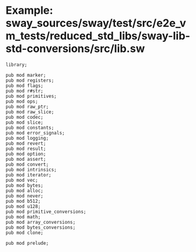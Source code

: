 # Example: sway_sources/sway/test/src/e2e_vm_tests/reduced_std_libs/sway-lib-std-conversions/src/lib.sw

```sway
library;

pub mod marker;
pub mod registers;
pub mod flags;
pub mod r#str;
pub mod primitives;
pub mod ops;
pub mod raw_ptr;
pub mod raw_slice;
pub mod codec;
pub mod slice;
pub mod constants;
pub mod error_signals;
pub mod logging;
pub mod revert;
pub mod result;
pub mod option;
pub mod assert;
pub mod convert;
pub mod intrinsics;
pub mod iterator;
pub mod vec;
pub mod bytes;
pub mod alloc;
pub mod never;
pub mod b512;
pub mod u128;
pub mod primitive_conversions;
pub mod math;
pub mod array_conversions;
pub mod bytes_conversions;
pub mod clone;

pub mod prelude;

```
